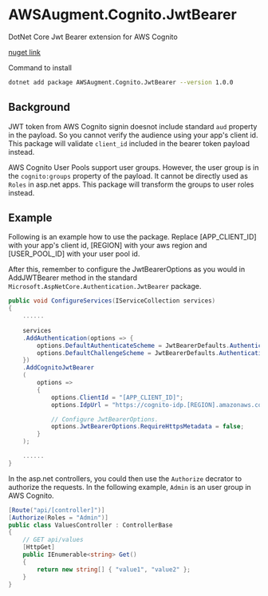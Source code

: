 # AWSAugment.Cognito.JwtBearer

DotNet Core Jwt Bearer extension for AWS Cognito

[nuget link](https://www.nuget.org/packages/AWSAugment.Cognito.JwtBearer/)

Command to install

```bash
dotnet add package AWSAugment.Cognito.JwtBearer --version 1.0.0
```

## Background

JWT token from AWS Cognito signin doesnot include standard `aud` property in the payload. So you cannot verify the audience using your app's client id. This package will validate `client_id` included in the bearer token payload instead.

AWS Cognito User Pools support user groups. However, the user group is in the `cognito:groups` property of the payload. It cannot be directly used as `Roles` in asp.net apps. This package will transform the groups to user roles instead. 

## Example

Following is an example how to use the package. Replace [APP_CLIENT_ID] with your app's client id, [REGION] with your aws region and [USER_POOL_ID] with your user pool id. 

After this, remember to configure the JwtBearerOptions as you would in AddJWTBearer method in the standard `Microsoft.AspNetCore.Authentication.JwtBearer` package.

```C#
public void ConfigureServices(IServiceCollection services)
{
    ......
    
    services
    .AddAuthentication(options => {
        options.DefaultAuthenticateScheme = JwtBearerDefaults.AuthenticationScheme;
        options.DefaultChallengeScheme = JwtBearerDefaults.AuthenticationScheme;
    })
    .AddCognitoJwtBearer
    (
        options =>
        {
            options.ClientId = "[APP_CLIENT_ID]";
            options.IdpUrl = "https://cognito-idp.[REGION].amazonaws.com/[USER_POOL_ID]";

            // Configure JwtBearerOptions.
            options.JwtBearerOptions.RequireHttpsMetadata = false;
        }
    );

    ......
}
```

In the asp.net controllers, you could then use the `Authorize` decrator to authorize the requests. In the following example, `Admin` is an user group in AWS Cognito.

```C#
[Route("api/[controller]")]
[Authorize(Roles = "Admin")]
public class ValuesController : ControllerBase
{
    // GET api/values
    [HttpGet]
    public IEnumerable<string> Get()
    {
        return new string[] { "value1", "value2" };
    }
}
```
